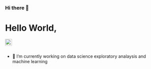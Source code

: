 ### Hi there 👋

# Hello World,

<a href="https://linkedin.com/in/arunjohnson">
  <img align="left" alt="Arun Johnson - LinkedIn" width="22px" src="https://cdn.jsdelivr.net/npm/simple-icons@v3/icons/linkedin.svg"/>
</a>
<br />
<br />

- 🔭 I’m currently working on data science exploratory analaysis and machine learning

<!--
**ArunJohnJ/ArunJohnJ** is a ✨ _special_ ✨ repository because its `README.md` (this file) appears on your GitHub profile.

Here are some ideas to get you started:


- 🌱 I’m currently learning ...
- 👯 I’m looking to collaborate on ...
- 🤔 I’m looking for help with ...
- 💬 Ask me about ...
- 📫 How to reach me: ...
- 😄 Pronouns: ...
- ⚡ Fun fact: ...
-->
